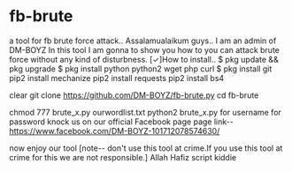 # fb-brute
a tool for fb brute force attack..
Assalamualaikum guys..
I am an admin of DM-BOYZ
In this tool I am gonna to show you
how to you can attack brute force without
any kind of disturbness.
[✓]How to install..
$ pkg update && pkg upgrade
$ pkg install python python2 wget php curl
$ pkg install git
pip2 install mechanize
pip2 install requests
pip2 install bs4

clear
git clone https://github.com/DM-BOYZ/fb-brute.py
cd fb-brute

chmod 777 brute_x.py ourwordlist.txt
python2 brute_x.py
for username
for password
knock us on our official Facebook page
page link-- https://www.facebook.com/DM-BOYZ-101712078574630/


now enjoy our tool
[note-- don't use this tool at crime.If you use this tool at crime for this we are not responsible.]
Allah Hafiz script kiddie
